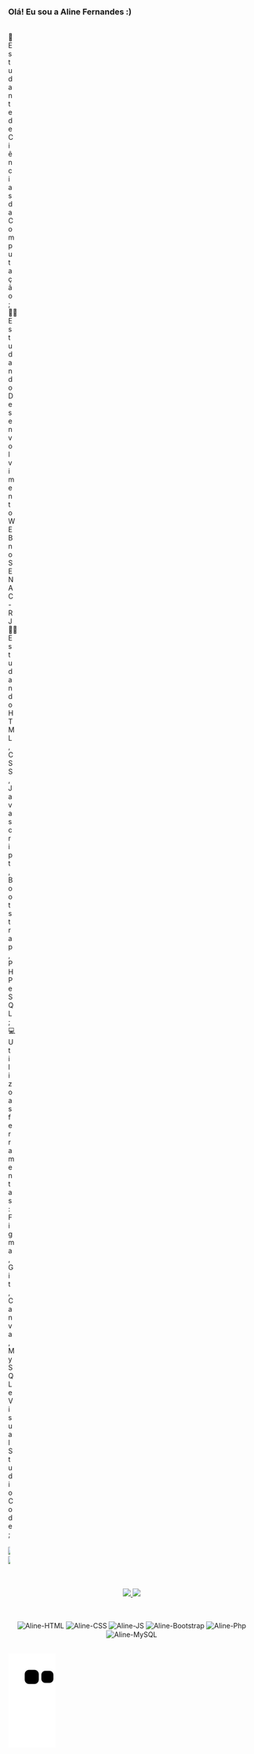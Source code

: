 ### Olá! Eu sou a Aline Fernandes :)

<div style="margin-right: 500px;">
  <br>
 🚀 Estudante de Ciências da Computação; <br>
 👨‍💻Estudando Desenvolvimento WEB no SENAC-RJ <br>
 👨‍💻 Estudando HTML, CSS, Javascript, Bootstrap, PHP e SQL; <br>
 💻 Utilizo as ferramentas: Figma, Git, Canva, MySQL e Visual Studio Code; <br><br>
<!--  🚀 Contate-me em: alinefas2020@gmail.com <br>
 💙 Portfólio: # <br>
 💙 Linkedin: https://www.linkedin.com/in/aline-fernandes-7b6640182/ <br><br> -->
<!--  👋 Conheça um pouquinho mais sobre mim clicando <a href="https://github.com/isabvictoriaps/CurriculoBootstrap/blob/main/README.md">aqui</a> -->
    <div align="center">
    <a href = "mailto:alinefas2020@gmail.com"><img src="https://img.shields.io/badge/-Gmail-%23333?style=for-the-badge&logo=gmail&logoColor=white" target="_blank"></a>
    <a href="https://www.linkedin.com/in/aline-fernandes-7b6640182" target="_blank"><img src="https://img.shields.io/badge/-LinkedIn-%230077B5?style=for-the-badge&logo=linkedin&logoColor=white&backgroundColor=red" target="_blank"></a>
    </div>
</div>

##

<div align="center"> <br>
  <a href="https://github.com/Aline-fas/">
    <img height="150em" src="https://github-readme-stats.vercel.app/api?username=aline-fas&theme=dark&show_icons=true&include_all_commits=true"/>
    <img height="150em" src="https://github-readme-stats.vercel.app/api/top-langs/?username=aline-fas&layout=compact&langs_count=7&theme=dark"/>
  </a>
</div>
  
  ##
  
  <div align="center" style="display: inline_block"><br>
  <img align="center" alt="Aline-HTML" src="https://img.shields.io/badge/HTML5-E34F26?style=for-the-badge&logo=html5&logoColor=white">
  <img align="center" alt="Aline-CSS"  src="https://img.shields.io/badge/CSS3-1572B6?style=for-the-badge&logo=css3&logoColor=white">
  <img align="center" alt="Aline-JS"  src="https://img.shields.io/badge/JavaScript-F7DF1E?style=for-the-badge&logo=javascript&logoColor=black">
<!--   <img align="center" alt="Aline-REACT" src="https://img.shields.io/badge/React-20232A?style=for-the-badge&logo=react&logoColor=61DAFB"> -->
  <img align="center" alt="Aline-Bootstrap" src="https://img.shields.io/badge/Bootstrap-563D7C?style=for-the-badge&logo=bootstrap&logoColor=white">
   <img align="center" alt="Aline-Php" src="https://img.shields.io/badge/Php-ED8B00?style=for-the-badge&logo=php&color=blue">
<!--   <img align="center" alt="Aline-python" src="https://img.shields.io/badge/Python-3776AB?style=for-the-badge&logo=python&logoColor=white"/> -->
<!--   <img align="center" alt="Aline-java" src="https://img.shields.io/badge/Java-ED8B00?style=for-the-badge&logo=java&logoColor=white"/> -->
  <img align="center" alt="Aline-MySQL" src="https://img.shields.io/badge/MySQL-005C84?style=for-the-badge&logo=mysql&logoColor=white"/> 
</div> 
  
  
  
  ##

![Snake animation](https://github.com/aline-fas/aline-fas/blob/output/github-contribution-grid-snake.svg)
<!--   ![aline-fas](https://komarev.com/ghpvc/?username=aline-fas) -->
